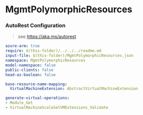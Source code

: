 # MgmtPolymorphicResources

### AutoRest Configuration

> see https://aka.ms/autorest

``` yaml
azure-arm: true
require: $(this-folder)/../../../readme.md
input-file: $(this-folder)/MgmtPolymorphicResources.json
namespace: MgmtPolymorphicResources
model-namespace: false
public-clients: false
head-as-boolean: false

base-resource-name-mapping:
  VirtualMachineExtension: AbstractVirtualMachineExtension

generate-virtual-operations:
- Module_Get
- VirtualMachineScaleSetVMExtensions_Validate
```
